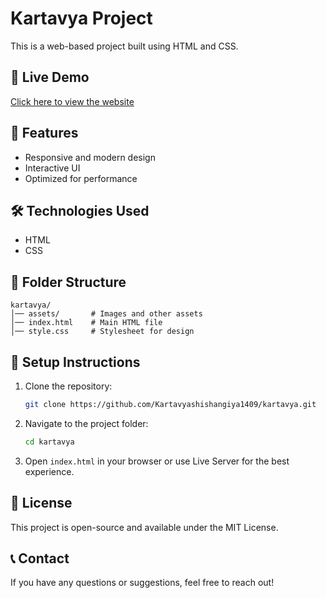 # Kartavya Project

This is a web-based project built using HTML and CSS.

## 🚀 Live Demo
[Click here to view the website](https://kartavya-puce.vercel.app)

## 📌 Features
- Responsive and modern design
- Interactive UI
- Optimized for performance

## 🛠️ Technologies Used
- HTML
- CSS

## 📂 Folder Structure
```
kartavya/
│── assets/       # Images and other assets
│── index.html    # Main HTML file
│── style.css     # Stylesheet for design
```

## 🔧 Setup Instructions
1. Clone the repository:
   ```bash
   git clone https://github.com/Kartavyashishangiya1409/kartavya.git
   ```
2. Navigate to the project folder:
   ```bash
   cd kartavya
   ```
3. Open `index.html` in your browser or use Live Server for the best experience.

## 📜 License
This project is open-source and available under the MIT License.

## 📞 Contact
If you have any questions or suggestions, feel free to reach out!
